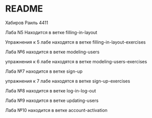 # README

Хабиров Раиль 4411

Лаба N5 Находится в ветке filling-in-layout

Упражнения к 5 лабе находятся в ветке filling-in-layout-exercises

Лаба №6 находится в ветке modeling-users

упражнения к 6 лабе находятся в ветке modeling-users-exercises

Лаба №7 находится в ветке sign-up

упражнения к 7 лабе находятся в ветке sign-up-exercises

Лаба №8 находится в ветке log-in-log-out

Лаба №9 находится в ветке updating-users

Лаба №10 находится в ветке account-activation